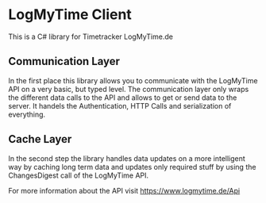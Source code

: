 # LogMyTime Client
This is a C# library for Timetracker LogMyTime.de

## Communication Layer
In the first place this library allows you to communicate with the LogMyTime API on a very basic, but typed level. The communication layer only wraps the different data calls to the API and allows to get or send data to the server. It handels the Authentication, HTTP Calls and serialization of everything.

## Cache Layer
In the second step the library handles data updates on a more intelligent way by caching long term data and updates only required stuff by using the ChangesDigest call of the LogMyTime API.

For more information about the API visit
https://www.logmytime.de/Api

